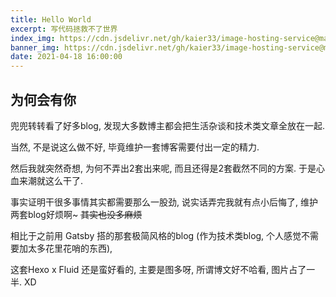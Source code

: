 ```yaml
---
title: Hello World
excerpt: 写代码拯救不了世界
index_img: https://cdn.jsdelivr.net/gh/kaier33/image-hosting-service@main/wallhaven.png
banner_img: https://cdn.jsdelivr.net/gh/kaier33/image-hosting-service@main/wallhaven-oxry1p.jpeg
date: 2021-04-18 16:00:00
---
```


## 为何会有你

兜兜转转看了好多blog, 发现大多数博主都会把生活杂谈和技术类文章全放在一起. 

当然, 不是说这么做不好, 毕竟维护一套博客需要付出一定的精力.

然后我就突然奇想, 为何不弄出2套出来呢, 而且还得是2套截然不同的方案. 于是心血来潮就这么干了.

事实证明干很多事情其实都需要那么一股劲, 说实话弄完我就有点小后悔了, 维护两套blog好烦啊~ <span style="text-decoration: line-through;">其实也没多麻烦<span> 

相比于之前用 Gatsby 搭的那套极简风格的blog (作为技术类blog, 个人感觉不需要加太多花里花哨的东西), 

这套Hexo x Fluid 还是蛮好看的, 主要是图多呀, 所谓博文好不哈看, 图片占了一半. XD 

